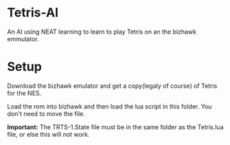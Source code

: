 # Tetris-AI
An AI using NEAT learning to learn to play Tetris on an the bizhawk emmulator.

# Setup

Download the bizhawk emulator and get a copy(legaly of course) of Tetris for the NES.

Load the rom into bizhawk and then load the lua script in this folder. You don't need to move the file. 

**Important:** The TRTS-1.State file must be in the same folder as the Tetris.lua file, or else this will not work.
